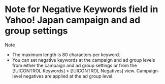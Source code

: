 # Note for Negative Keywords field in Yahoo! Japan campaign and ad group settings

>[!NOTE]
>
>* The maximum length is 80 characters per keyword.
>* You can set negative keywords at the campaign and ad group levels from either the campaign and ad group settings or from the [!UICONTROL Keywords] > [!UICONTROL Negatives] view. Campaign-level negatives are applied at the ad group level.
